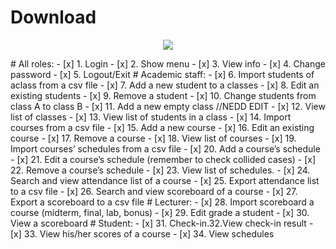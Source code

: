 # Download
<p align="center">
  <a href="https://www.paypal.me/daattali">
    <img src="http://www.pngmart.com/files/3/Download-Now-Button-Blue-PNG.png" />
  </a>
</p>
# All roles:		
- [x] 1. Login 		
- [x] 2. Show menu
- [x] 3. View info 		
- [x] 4. Change password 	
- [x] 5. Logout/Exit 		
# Academic staff:								
- [x] 6. Import students of aclass from a csv file 					
- [x] 7. Add a new student to a classes								
- [x] 8. Edit an existing students 									
- [x] 9. Remove a student 											
- [x] 10. Change students from class A to class B 					
- [x] 11. Add a new empty class 							//NEDD EDIT			
- [x] 12. View list of classes 									
- [x] 13. View list of students in a class 						
- [x] 14. Import courses from a csv file 							
- [x] 15. Add a new course 											
- [x] 16. Edit an existing course 								
- [x] 17. Remove a course 										
- [x] 18. View list of courses 										
- [x] 19. Import courses’ schedules from a csv file 					
- [x] 20. Add a course’s schedule 									
- [x] 21. Edit a course’s schedule (remember to check collided cases) 
- [x] 22. Remove a course’s schedule 									
- [x] 23. View list of schedules. 									
- [x] 24. Search and view attendance list of a course 				
- [x] 25. Export attendance list to a csv file 						
- [x] 26. Search and view scoreboard of a course 					
- [x] 27. Export a scoreboard to a csv file 							
# Lecturer:						
- [x] 28. Import scoreboard a course (midterm, final, lab, bonus) 	
- [x] 29. Edit grade a student 									
- [x] 30. View a scoreboard 											
# Student:								
- [x] 31. Check-in.32.View check-in result 							
- [x] 33. View his/her scores of a course 							
- [x] 34. View schedules 												
